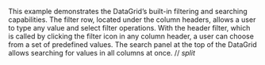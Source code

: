This example demonstrates the DataGrid&rsquo;s built-in filtering and searching capabilities. The filter row, located under the column headers, allows a&nbsp;user to&nbsp;type any value and select filter operations. With the header filter, which is&nbsp;called by&nbsp;clicking the filter icon in&nbsp;any column header, a&nbsp;user can choose from a&nbsp;set of&nbsp;predefined values. The search panel at&nbsp;the top of&nbsp;the DataGrid allows searching for values in&nbsp;all columns at&nbsp;once.
// _split_